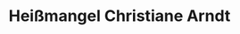 ---
title: "Heißmangel Christiane Arndt"
url: /altena/heissmangel-christiane-arndt/
shop: Wäscherei
---